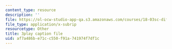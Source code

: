 ```yaml
---
content_type: resource
description: ''
file: https://ol-ocw-studio-app-qa.s3.amazonaws.com/courses/18-03sc-differential-equations-fall-2011/af7a486be71cc550f91a741974f7df1c_XDhJ8lVGbl8.srt
file_type: application/x-subrip
resourcetype: Other
title: 3play caption file
uid: af7a486b-e71c-c550-f91a-741974f7df1c
---
```

